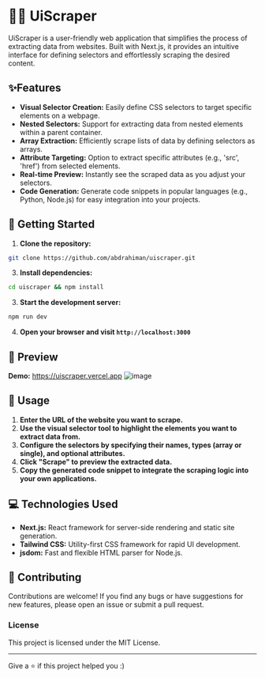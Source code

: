 # 🖐🏻 UiScraper
UiScraper is a user-friendly web application that simplifies the process of extracting data from websites. Built with Next.js, it provides an intuitive interface for defining selectors and effortlessly scraping the desired content.

## ✨Features
- **Visual Selector Creation:** Easily define CSS selectors to target specific elements on a webpage.
- **Nested Selectors:**  Support for extracting data from nested elements within a parent container.
- **Array Extraction:**  Efficiently scrape lists of data by defining selectors as arrays.
- **Attribute Targeting:**  Option to extract specific attributes (e.g., 'src', 'href') from selected elements.
- **Real-time Preview:**  Instantly see the scraped data as you adjust your selectors.
- **Code Generation:**  Generate code snippets in popular languages (e.g., Python, Node.js) for easy integration into your projects.

## 🚀 Getting Started
1. **Clone the repository:**
```bash
git clone https://github.com/abdrahiman/uiscraper.git
```

3. **Install dependencies:**

```bash
cd uiscraper && npm install
```


3. **Start the development server:**
```bash
npm run dev
```

4. **Open your browser and visit `http://localhost:3000`**

## 👀 Preview
**Demo:** https://uiscraper.vercel.app
![image](https://github.com/user-attachments/assets/7cf20d17-be17-42c4-b300-2cb5183df698)


## 📙 Usage
1. **Enter the URL of the website you want to scrape.**
2. **Use the visual selector tool to highlight the elements you want to extract data from.**
3. **Configure the selectors by specifying their names, types (array or single), and optional attributes.**
4. **Click "Scrape" to preview the extracted data.**
5. **Copy the generated code snippet to integrate the scraping logic into your own applications.**

## 💻 Technologies Used
- **Next.js:**  React framework for server-side rendering and static site generation.
- **Tailwind CSS:**  Utility-first CSS framework for rapid UI development.
- **jsdom:**  Fast and flexible HTML parser for Node.js.

## 🤗 Contributing
Contributions are welcome! If you find any bugs or have suggestions for new features, please open an issue or submit a pull request.

### License
This project is licensed under the MIT License.

---
Give a ⭐️ if this project helped you :)



